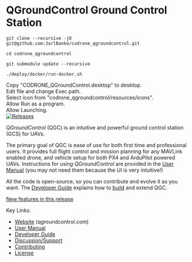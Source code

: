 # QGroundControl Ground Control Station
```
git clone --recursive -j8 git@github.com:JarlBanke/codrone_qgroundcontrol.git
```
```
cd codrone_qgroundcontrol
```
```
git submodule update --recursive
```
```
./deploy/docker/run-docker.sh
```
Copy "CODRONE_QGroundControl.desktop" to desktop.<br/>
Edit file and change Exec path.<br/>
Select icon from "codrone_qgroundcontrol/resources/icons".<br/>
Allow Run as a program.<br/>
Allow Launching.<br/>
[![Releases](https://img.shields.io/github/release/mavlink/QGroundControl.svg)](https://github.com/mavlink/QGroundControl/releases)

*QGroundControl* (QGC) is an intuitive and powerful ground control station (GCS) for UAVs.

The primary goal of QGC is ease of use for both first time and professional users.
It provides full flight control and mission planning for any MAVLink enabled drone, and vehicle setup for both PX4 and ArduPilot powered UAVs. Instructions for *using QGroundControl* are provided in the [User Manual](https://docs.qgroundcontrol.com/en/) (you may not need them because the UI is very intuitive!)

All the code is open-source, so you can contribute and evolve it as you want.
The [Developer Guide](https://dev.qgroundcontrol.com/en/) explains how to [build](https://dev.qgroundcontrol.com/en/getting_started/) and extend QGC.

[New features in this release](https://github.com/mavlink/qgroundcontrol/blob/master/ChangeLog.md)

Key Links:
* [Website](http://qgroundcontrol.com) (qgroundcontrol.com)
* [User Manual](https://docs.qgroundcontrol.com/en/)
* [Developer Guide](https://dev.qgroundcontrol.com/en/)
* [Discussion/Support](https://docs.qgroundcontrol.com/en/support/support.html)
* [Contributing](https://dev.qgroundcontrol.com/en/contribute/)
* [License](https://github.com/mavlink/qgroundcontrol/blob/master/COPYING.md)
